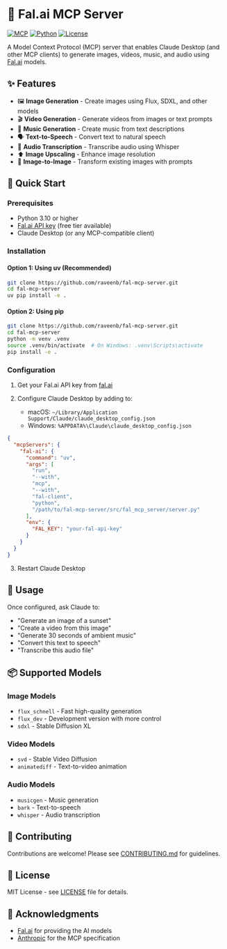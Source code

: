 # 🎨 Fal.ai MCP Server

[![MCP](https://img.shields.io/badge/MCP-1.0-blue)](https://modelcontextprotocol.io)
[![Python](https://img.shields.io/badge/Python-3.10%2B-green)](https://www.python.org)
[![License](https://img.shields.io/badge/License-MIT-yellow)](LICENSE)

A Model Context Protocol (MCP) server that enables Claude Desktop (and other MCP clients) to generate images, videos, music, and audio using [Fal.ai](https://fal.ai) models.

## ✨ Features

- 🖼️ **Image Generation** - Create images using Flux, SDXL, and other models
- 🎬 **Video Generation** - Generate videos from images or text prompts  
- 🎵 **Music Generation** - Create music from text descriptions
- 🗣️ **Text-to-Speech** - Convert text to natural speech
- 📝 **Audio Transcription** - Transcribe audio using Whisper
- ⬆️ **Image Upscaling** - Enhance image resolution
- 🔄 **Image-to-Image** - Transform existing images with prompts

## 🚀 Quick Start

### Prerequisites

- Python 3.10 or higher
- [Fal.ai API key](https://fal.ai) (free tier available)
- Claude Desktop (or any MCP-compatible client)

### Installation

#### Option 1: Using uv (Recommended)

```bash
git clone https://github.com/raveenb/fal-mcp-server.git
cd fal-mcp-server
uv pip install -e .
```

#### Option 2: Using pip

```bash
git clone https://github.com/raveenb/fal-mcp-server.git
cd fal-mcp-server
python -m venv .venv
source .venv/bin/activate  # On Windows: .venv\Scripts\activate
pip install -e .
```

### Configuration

1. Get your Fal.ai API key from [fal.ai](https://fal.ai)

2. Configure Claude Desktop by adding to:
   - macOS: `~/Library/Application Support/Claude/claude_desktop_config.json`
   - Windows: `%APPDATA%\Claude\claude_desktop_config.json`

```json
{
  "mcpServers": {
    "fal-ai": {
      "command": "uv",
      "args": [
        "run",
        "--with",
        "mcp",
        "--with",
        "fal-client",
        "python",
        "/path/to/fal-mcp-server/src/fal_mcp_server/server.py"
      ],
      "env": {
        "FAL_KEY": "your-fal-api-key"
      }
    }
  }
}
```

3. Restart Claude Desktop

## 💬 Usage

Once configured, ask Claude to:

- "Generate an image of a sunset"
- "Create a video from this image"  
- "Generate 30 seconds of ambient music"
- "Convert this text to speech"
- "Transcribe this audio file"

## 📦 Supported Models

### Image Models
- `flux_schnell` - Fast high-quality generation
- `flux_dev` - Development version with more control
- `sdxl` - Stable Diffusion XL

### Video Models
- `svd` - Stable Video Diffusion
- `animatediff` - Text-to-video animation

### Audio Models
- `musicgen` - Music generation
- `bark` - Text-to-speech
- `whisper` - Audio transcription

## 🤝 Contributing

Contributions are welcome! Please see [CONTRIBUTING.md](CONTRIBUTING.md) for guidelines.

## 📝 License

MIT License - see [LICENSE](LICENSE) file for details.

## 🙏 Acknowledgments

- [Fal.ai](https://fal.ai) for providing the AI models
- [Anthropic](https://anthropic.com) for the MCP specification
